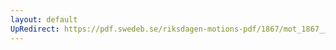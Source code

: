 ```yaml
---
layout: default
UpRedirect: https://pdf.swedeb.se/riksdagen-motions-pdf/1867/mot_1867__fk__00019/mot_1867__fk__00019_001.pdf
---
```

